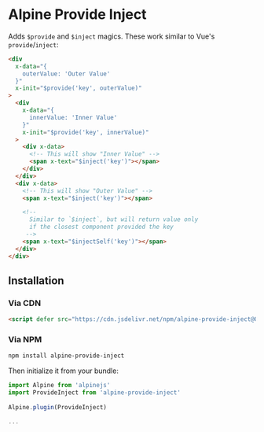 # Alpine Provide Inject

Adds `$provide` and `$inject` magics. These work similar to Vue's `provide`/`inject`:

```html
<div
  x-data="{
    outerValue: 'Outer Value'
  }"
  x-init="$provide('key', outerValue)"
>
  <div
    x-data="{
      innerValue: 'Inner Value'
    }"
    x-init="$provide('key', innerValue)"
  >
    <div x-data>
      <!-- This will show "Inner Value" -->
      <span x-text="$inject('key')"></span>
    </div>
  </div>
  <div x-data>
    <!-- This will show "Outer Value" -->
    <span x-text="$inject('key')"></span>

    <!--
      Similar to `$inject`, but will return value only
      if the closest component provided the key
     -->
    <span x-text="$injectSelf('key')"></span>
  </div>
</div>
```

## Installation

### Via CDN

```html
<script defer src="https://cdn.jsdelivr.net/npm/alpine-provide-inject@0.x.x/dist/cdn.min.js"></script>
```

### Via NPM

```sh
npm install alpine-provide-inject
```

Then initialize it from your bundle:

```js
import Alpine from 'alpinejs'
import ProvideInject from 'alpine-provide-inject'
 
Alpine.plugin(ProvideInject)

...
```
